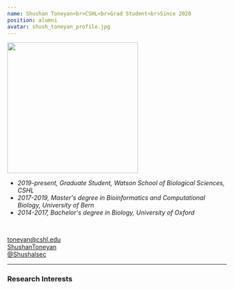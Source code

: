 ```yaml
---
name: Shushan Toneyan<br>CSHL<br>Grad Student<br>Since 2020
position: alumni
avatar: shush_toneyan_profile.jpg
---
```


<img width="300" src="{{site.baseurl}}/images/people/{{page.avatar}}" data-action="zoom">
<br>

- _2019-present, Graduate Student, Watson School of Biological Sciences, CSHL_ <br>
- _2017-2019, Master's degree in Bioinformatics and Computational Biology, University of Bern_ <br>
- _2014-2017, Bachelor's degree in Biology, University of Oxford_ <br>
<br>

<a href="mailto:toneyan@cshl.edu"><i class="fas fa-envelope"></i> toneyan@cshl.edu</a><br>
<a href="https://www.linkedin.com/in/shushan-toneyan-5a59b668"><i class="fab fa-linkedin"></i> ShushanToneyan</a><br>
<a href="https://github.com/Shushalsec"><i class="fab fa-github"></i> @Shushalsec </a><br>


<hr>

### Research Interests

<br>
<br>
<br>

&nbsp;
&nbsp;
&nbsp;
&nbsp;
&nbsp;
&nbsp;
&nbsp;
&nbsp;
&nbsp;
&nbsp;
&nbsp;
&nbsp;
&nbsp;
&nbsp;
&nbsp;
&nbsp;
&nbsp;
&nbsp;
&nbsp;
&nbsp;
&nbsp;
&nbsp;
&nbsp;
&nbsp;

